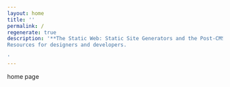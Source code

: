 ```yaml
---
layout: home
title: ''
permalink: /
regenerate: true
description: '**The Static Web: Static Site Generators and the Post-CMS paradigm.** <br />
Resources for designers and developers.

'
---
```

home page